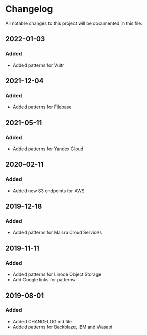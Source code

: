 # Changelog
All notable changes to this project will be documented in this file.

## 2022-01-03
### Added
- Added patterns for Vultr

## 2021-12-04
### Added
- Added patterns for Filebase

## 2021-05-11
### Added
- Added patterns for Yandex Cloud

## 2020-02-11
### Added
- Added new S3 endpoints for AWS

## 2019-12-18
### Added
- Added patterns for Mail.ru Cloud Services

## 2019-11-11
### Added
- Added patterns for Linode Object Storage
- Add Google links for patterns

## 2019-08-01
### Added
- Added CHANGELOG.md file
- Added patterns for Backblaze, IBM and Wasabi
